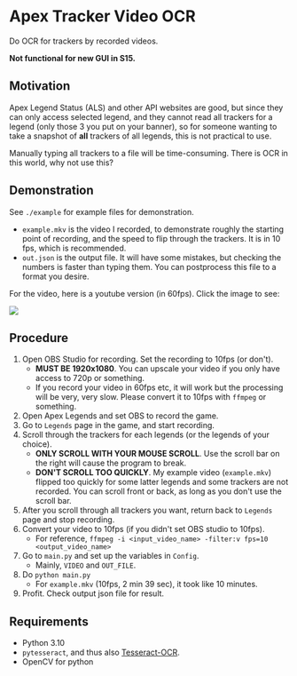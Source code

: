 # Apex Tracker Video OCR

Do OCR for trackers by recorded videos.

**Not functional for new GUI in S15.**

## Motivation
Apex Legend Status (ALS) and other API websites are good, but since they can only access selected legend, and they cannot read all trackers for a legend (only those 3 you put on your banner), so for someone wanting to take a snapshot of **all** trackers of all legends, this is not practical to use.

Manually typing all trackers to a file will be time-consuming. There is OCR in this world, why not use this?

## Demonstration
See `./example` for example files for demonstration.
+ `example.mkv` is the video I recorded, to demonstrate roughly the starting point of recording, and the speed to flip through the trackers. It is in 10 fps, which is recommended.
+ `out.json` is the output file. It will have some mistakes, but checking the numbers is faster than typing them. You can postprocess this file to a format you desire.

For the video, here is a youtube version (in 60fps). Click the image to see:

[![](https://img.youtube.com/vi/R5QHAjEeHPI/default.jpg)](https://youtu.be/R5QHAjEeHPI)

## Procedure
1. Open OBS Studio for recording. Set the recording to 10fps (or don't).
   + **MUST BE 1920x1080**. You can upscale your video if you only have access to 720p or something.
   + If you record your video in 60fps etc, it will work but the processing will be very, very slow. Please convert it to 10fps with `ffmpeg` or something.
2. Open Apex Legends and set OBS to record the game.
3. Go to `Legends` page in the game, and start recording.
4. Scroll through the trackers for each legends (or the legends of your choice).
   + **ONLY SCROLL WITH YOUR MOUSE SCROLL**. Use the scroll bar on the right will cause the program to break.
   + **DON'T SCROLL TOO QUICKLY**. My example video (`example.mkv`) flipped too quickly for some latter legends and some trackers are not recorded. You can scroll front or back, as long as you don't use the scroll bar.
5. After you scroll through all trackers you want, return back to `Legends` page and stop recording.
6. Convert your video to 10fps (if you didn't set OBS studio to 10fps).
   + For reference, `ffmpeg -i <input_video_name> -filter:v fps=10 <output_video_name>`
7. Go to `main.py` and set up the variables in `Config`.
   + Mainly, `VIDEO` and `OUT_FILE`.
8. Do `python main.py`
   + For `example.mkv` (10fps, 2 min 39 sec), it took like 10 minutes.
9.  Profit. Check output json file for result.

## Requirements
+ Python 3.10
+ `pytesseract`, and thus also [Tesseract-OCR](https://github.com/tesseract-ocr/tesseract).
+ OpenCV for python
